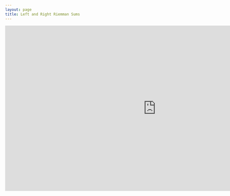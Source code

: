 ```yaml
---
layout: page
title: Left and Right Riemman Sums
---
```


<iframe scrolling="no" src="https://tube.geogebra.org/material/iframe/id/109524/width/980/height/540/border/888888/rc/false/ai/false/sdz/true/smb/false/stb/false/stbh/true/ld/false/sri/true/at/preferhtml5" width="980px" height="540px" style="border:0px;"> </iframe>

